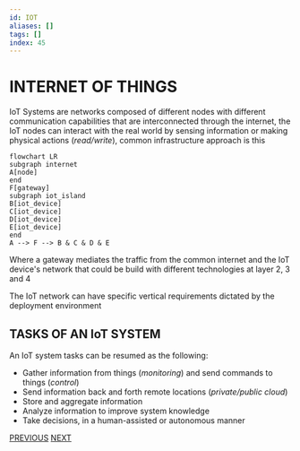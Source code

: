 ```yaml
---
id: IOT
aliases: []
tags: []
index: 45
---
```


# INTERNET OF THINGS

IoT Systems are networks composed of different nodes with different communication capabilities that are interconnected through the internet, the IoT nodes can interact with the real world by sensing information or making physical actions (*read/write*), common infrastructure approach is this

```mermaid
flowchart LR
subgraph internet
A[node]
end
F[gateway]
subgraph iot_island
B[iot_device]
C[iot_device]
D[iot_device]
E[iot_device]
end
A --> F --> B & C & D & E
```

Where a gateway mediates the traffic from the common internet and the IoT device's network that could be build with different technologies at layer 2, 3 and 4

The IoT network can have specific vertical requirements dictated by the deployment environment

## TASKS OF AN IoT SYSTEM

An IoT system tasks can be resumed as the following:

- Gather information  from things (*monitoring*) and send commands to things (*control*)
- Send information back and forth remote locations (*private/public cloud*)
- Store and aggregate information
- Analyze information to improve system knowledge
- Take decisions, in a human-assisted or autonomous manner

[PREVIOUS](pages/android/SOCKETS.md) [NEXT](mobile_systems/pages/IoT/SCADA.md)

